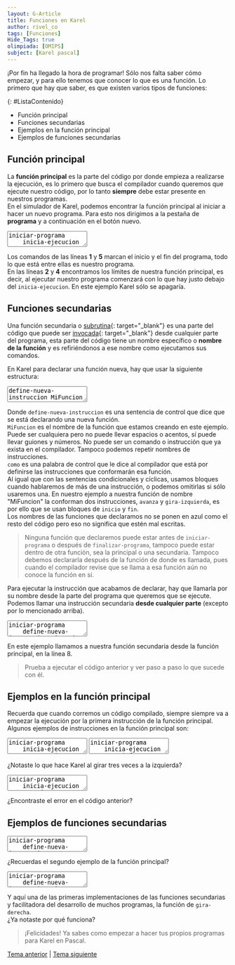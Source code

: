 ```yaml
---
layout: G-Article
title: Funciones en Karel
author: rivel_co
tags: [Funciones]
Hide_Tags: true
olimpiada: [OMIPS]
subject: [Karel pascal]
---
```


<span>¡Por fin ha llegado la hora de programar!</span> Sólo nos falta saber cómo empezar, y para ello tenemos que conocer lo que es una función. Lo primero que hay que saber, es que existen varios tipos de funciones:

{: #ListaContenido}
- Función principal
- Funciones secundarias
- Ejemplos en la función principal
- Ejemplos de funciones secundarias

## Función principal

La **función principal** es la parte del código por donde empieza a realizarse la ejecución, es lo primero que busca el compilador cuando queremos que ejecute nuestro código, por lo tanto **siempre** debe estar presente en nuestros programas. <br>
En el simulador de Karel, podemos encontrar la función principal al iniciar a hacer un nuevo programa. Para esto nos dirigimos a la pestaña de **programa** y a continuación en el botón nuevo.

<textarea class="karelp">
iniciar-programa
	inicia-ejecucion
		apagate;
	termina-ejecucion
finalizar-programa</textarea>

Los comandos de las líneas **1** y **5** marcan el inicio y el fin del programa, todo lo que está entre ellas es nuestro programa.<br>
En las líneas **2** y **4** encontramos los límites de nuestra función principal, es decir, al ejecutar nuestro programa comenzará con lo que hay justo debajo del `inicia-ejecucion`. En este ejemplo Karel sólo se apagaría.

## Funciones secundarias

Una función secundaria o [subrutina](https://es.wikipedia.org/wiki/Subrutina){: target="_blank"} es una parte del código que puede ser [invocada](http://dle.rae.es/?id=M4evQMl){: target="_blank"} desde cualquier parte del programa, esta parte del código tiene un nombre específico o **nombre de la función** y es refiriéndonos a ese nombre como ejecutamos sus comandos.

En Karel para declarar una función nueva, hay que usar la siguiente estructura:

<textarea class="karelp">
define-nueva-instruccion MiFuncion como
inicio
	avanza;
	gira-izquierda;
fin;</textarea>

Donde `define-nueva-instruccion` es una sentencia de control que dice que se está declarando una nueva función.<br>
`MiFuncion` es el nombre de la función que estamos creando en este ejemplo. Puede ser cualquiera pero no puede llevar espacios o acentos, sí puede llevar guiones y números. No puede ser un comando o instrucción que ya exista en el compilador. Tampoco podemos repetir nombres de instrucciones.<br>
`como` es una palabra de control que le dice al compilador que está por definirse las instrucciones que conformarán esa función.<br>
Al igual que con las sentencias condicionales y cíclicas, usamos bloques cuando hablaremos de más de una instrucción, o podemos omitirlas si sólo usaremos una. En nuestro ejemplo a nuestra función de nombre "MiFuncion" la conforman dos instrucciones, `avanza` y `gira-izquierda`, es por ello que se usan bloques de `inicio` y `fin`.<br>
Los nombres de las funciones que declaramos no se ponen en azul como el resto del código pero eso no significa que estén mal escritas.

> Ninguna función que declaremos puede estar antes de `iniciar-programa` o después de `finalizar-programa`, tampoco puede estar dentro de otra función, sea la principal o una secundaria. Tampoco debemos declararla después de la función de donde es llamada, pues cuando el compilador revise que se llama a esa función aún no conoce la función en sí.

Para ejecutar la instrucción que acabamos de declarar, hay que llamarla por su nombre desde la parte del  programa que queremos que se ejecute. Podemos llamar una instrucción secundaria **desde cualquier parte** <span>(excepto por lo mencionado arriba)</span>.

<textarea class="karelp">
iniciar-programa
	define-nueva-instruccion MiFuncion como
	inicio
		avanza;
		gira-izquierda;
	fin;
	inicia-ejecucion
		MiFuncion;
		apagate;
	termina-ejecucion
finalizar-programa</textarea>

En este ejemplo llamamos a nuestra función secundaria desde la función principal, en la línea 8.

> Prueba a ejecutar el código anterior y ver paso a paso lo que sucede con él.

## Ejemplos en la función principal

Recuerda que cuando corremos un código compilado, siempre siempre va a empezar la ejecución por la primera instrucción de la función principal. Algunos ejemplos de instrucciones en la función principal son:

<textarea class="karelp">
iniciar-programa
	inicia-ejecucion
		repetir 3 veces avanza;
		repetir 2 veces gira-izquierda;
		avanza;
		gira-izquierda;
		apagate;
	termina-ejecucion
finalizar-programa</textarea>

<textarea class="karelp">
iniciar-programa
	inicia-ejecucion
		si frente-libre entonces avanza;
		repetir 3 veces gira-izquierda;
		avanza;
		mientras junto-a-zumbador hacer avanza;
		apagate;
	termina-ejecucion
finalizar-programa</textarea>

¿Notaste lo que hace Karel al girar tres veces a la izquierda?

<textarea class="karelp">
iniciar-programa
	inicia-ejecucion
		mientras frente-libre hacer avanza;
		si junto-a-zumbador entonces coge-zumbador;
		avanza;
	termina-ejecucion
finalizar-programa</textarea>

¿Encontraste el error en el código anterior?

## Ejemplos de funciones secundarias

<textarea class="karelp">
iniciar-programa
	define-nueva-instruccion AvanzayGira como
	inicio
		avanza;
		gira-izquierda;
	fin;
	inicia-ejecucion
		mientras frente-libre hacer AvanzayGira;
		apagate;
	termina-ejecucion
finalizar-programa</textarea>

¿Recuerdas el segundo ejemplo de la función principal?

<textarea class="karelp">
iniciar-programa
	define-nueva-instruccion gira-derecha como
	inicio
		repetir 3 veces gira-izquierda;
	fin;
	inicia-ejecucion
		avanza;
		avanza;
		gira-derecha;
		si frente-libre entonces avanza sino gira-izquierda;
		apagate;
	termina-ejecucion
finalizar-programa</textarea>

Y aquí una de las primeras implementaciones de las funciones secundarias y facilitadora del desarrollo de muchos programas, la función de `gira-derecha`.<br>
<span>¿Ya notaste por qué funciona?</span>

> ¡Felicidades! Ya sabes como empezar a hacer tus propios programas para Karel en Pascal.

<div class="Nav">
	<a href="{{ site.baseurl }}/Karel/Instrucciones/Ciclicas/">Tema anterior</a> | <a href="{{ site.baseurl }}/Karel/Recursion/">Tema siguiente</a>
</div>